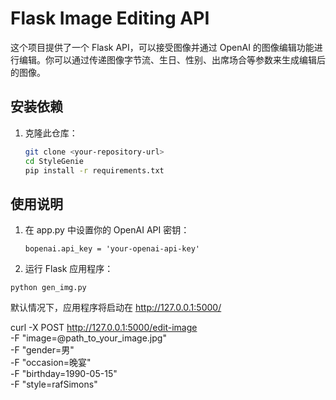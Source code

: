 # Flask Image Editing API

这个项目提供了一个 Flask API，可以接受图像并通过 OpenAI 的图像编辑功能进行编辑。你可以通过传递图像字节流、生日、性别、出席场合等参数来生成编辑后的图像。



## 安装依赖

1. 克隆此仓库：

   ```bash
   git clone <your-repository-url>
   cd StyleGenie
   pip install -r requirements.txt
    ```

## 使用说明

1. 在 app.py 中设置你的 OpenAI API 密钥：

   ```
   bopenai.api_key = 'your-openai-api-key'
    ```

 2. 运行 Flask 应用程序：

   ```
   python gen_img.py
```

默认情况下，应用程序将启动在 http://127.0.0.1:5000/
   


   curl -X POST http://127.0.0.1:5000/edit-image \
-F "image=@path_to_your_image.jpg" \
-F "gender=男" \
-F "occasion=晚宴" \
-F "birthday=1990-05-15" \
-F "style=rafSimons"